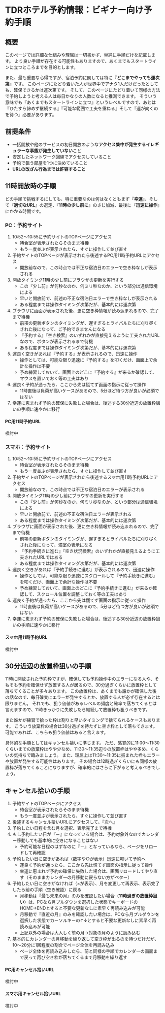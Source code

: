 # TDRホテル予約情報：ビギナー向け予約手順

## 概要

このページでは詳細な仕組みや理屈は一切書かず、単純に手順だけを記載します。
より良い手順が存在する可能性もありますので、あくまでもスタートラインに立つところまでを目的とします。

また、最も重要な心得ですが、宿泊予約に関しては特に『**どこまでやっても運次第**』です。
このページにたどり着いた人が世界中でアナタ1人だけだったとしても、確保できるかは運次第です。
そして、このページにたどり着いて同様の方法で予約しようと考える人は毎日かなりの人数になると推測できます。
そういう意味でも『あくまでもスタートラインに立つ』というレベルですので、あとは『ひたすら諦めず継続する』『可能な範囲で工夫を重ねる』そして『運が向くのを待つ』必要があります。


## 前提条件

* 一括開放や他のサービスの初日開放のような**アクセス集中が発生するイレギュラーな事態が発生していない**こと
* 安定したネットワーク回線でアクセスしていること
* 予約で狙う部屋を1つに決めていること
* **URLの改ざん行為までは許容すること**


## 11時開放時の手順

どの手順で挑戦するにしても、特に重要なのは何はなくともまず『**幸運**』、そして『**適切なURL**』の選定、『**11時の少し前に**』のさじ加減、最後に『**迅速に操作**』にかかる時間です。


### PC：予約サイト

1. 10:52～10:55に予約サイトのTOPページにアクセス
    * 待合室が表示されたらそのまま待機
    * もう一度並ぶが表示されたら、すぐに操作して並び直す
1. 予約サイトのTOPページが表示されたら後述するPC用11時予約URLにアクセス
    * 開放前なので、この時点では不正な宿泊日のエラーで空き枠なしが表示される
1. 開放タイミング11時の少し前にブラウザの更新を実行する
    * この『少し前』が何秒なのか、何ミリ秒なのか、という部分は通信環境による
    * 早いと開放前で、前述の不正な宿泊日エラーで空き枠なしが表示される
    * ある程度までは操作タイミング次第だが、基本的には運次第
1. ブラウザに画面が表示された後、更に空き枠情報が読み込まれるので、完了まで待機
    * 前項の更新ボタンのタイミングが、遅すぎるとライバルたちに刈り尽くされた後になって、ご予約できませんになる
    * 『予約する』『空き検索』のいずれかが直接見えるように工夫されたURLなので、ボタンが表示されるまで待機
    * ある程度までは操作タイミング次第だが、基本的には運次第
1. 運良く空きがあれば『予約する』が表示されるので、迅速に操作
    * 操作としては、可能な限り迅速に『予約する』を叩くだけ、画面上で余計な操作は不要
    * 予め練習しておいて、画面上のどこに『予約する』が来るか確認して、マウスを置いておく等の工夫はあり
1. 運良く予約が通ったら、ここから先は慌てず画面の指示に従って操作
    * 11時直後は負荷が高いケースがあるので、5分ほど待つ方が良いが必須ではない
1. 幸運に恵まれず予約の確保に失敗した場合は、後述する30分近辺の放置枠狙いの手順に速やかに移行



#### PC用11時予約URL

検討中


### スマホ：予約サイト

1. 10:52～10:55に予約サイトのTOPページにアクセス
    * 待合室が表示されたらそのまま待機
    * もう一度並ぶが表示されたら、すぐに操作して並び直す
1. 予約サイトのTOPページが表示されたら後述するスマホ用11時予約URLにアクセス
    * 開放前なので、この時点では不正な宿泊日のエラーが表示される
1. 開放タイミング11時の少し前にブラウザの更新を実行する
    * この『少し前』が何秒なのか、何ミリ秒なのか、という部分は通信環境による
    * 早いと開放前で、前述の不正な宿泊日エラーが表示される
    * ある程度までは操作タイミング次第だが、基本的には運次第
1. ブラウザに画面が表示された後、更に空き枠情報が読み込まれるので、完了まで待機
    * 前項の更新ボタンのタイミングが、遅すぎるとライバルたちに刈り尽くされた後になって、満室の表示になる
    * 『予約手続きに進む』『空き状況検索』のいずれかが直接見えるように工夫されたURLではある
    * ある程度までは操作タイミング次第だが、基本的には運次第
1. 運良く空きがあれば『予約手続きに進む』が表示されるので、迅速に操作
    * 操作としては、可能な限り迅速にスクロールして『予約手続きに進む』を叩くだけ、画面上で余計な操作は不要
    * 予め練習しておいて、画面上のどこに『予約手続きに進む』が来るか確認して、スクロール位置を調整しておく等の工夫はあり
1. 運良く予約が通ったら、ここから先は慌てず画面の指示に従って操作
    * 11時直後は負荷が高いケースがあるので、5分ほど待つ方が良いが必須ではない
1. 幸運に恵まれず予約の確保に失敗した場合は、後述する30分近辺の放置枠狙いの手順に速やかに移行


#### スマホ用11時予約URL

検討中



## 30分近辺の放置枠狙いの手順

11時に開放された予約枠ですが、確保しても予約操作中のエラーになる人や、そもそも予約を確保せず放置する人が居るので、30分過ぎくらいに放置枠として落ちてくることが多々あります。
この放置枠は、あくまでも誰かが確保した後の話なので、毎日確実にエラーが発生するとか、放置する人が必ず存在するとは限りません。
それでも、狙う価値があるレベルの頻度と確率で落ちてくるとは言えますので、11時きっかりに失敗したら継続して放置枠も狙うべきです。

また誰かが練習で拾った枠は割りと早いタイミングで捨てられるケースもあります。
こういう放棄枠の場合は30分過ぎを待たずに空き枠として落ちてきます。
可能であれば、こちらも狙う価値はあると言えます。

具体的な手順としてはキャンセル拾いに準じます。
ただ、感覚的に11:00～11:30くらいまでの放棄枠はやや少なめ、11:30～11:35辺りの放置枠はやや多め、くらいの気持ちで臨みましょう。
また、理屈上は11:30～11:35に掴まれた枠もエラーや放置が発生する可能性はあります。
その場合は12時過ぎくらいにも同様の放置枠が落ちてくることになりますが、確率的にはさらに下がると考えるべきでしょう。


## キャンセル拾いの手順

1. 予約サイトのTOPページにアクセス
    * 待合室が表示されたらそのまま待機
    * もう一度並ぶが表示されたら、すぐに操作して並び直す
1. 後述するキャンセル拾いURLにアクセスして、『次へ』
1. 予約したい日程を含む月を選択、表示完了まで待機
1. もし予約したい日が『－』になっている場合は、予約対象外なのでカレンダー移動しても基本的に空きになることはない
    * 予約可能な日程のはずなのに『－』となっているなら、ページをリロードして再確認
1. 予約したい日に空きがあれば（数字や○が表示）迅速に叩いて予約へ
    * 運良く予約が通ったら、ここから先は慌てず画面の指示に従って操作
    * 幸運に恵まれず予約の確保に失敗した場合は、画面リロードしてやり直す（そのままカレンダーの月移動に戻らない方がベター）
1. 予約したい日に空きがなければ（×が表示）、月を変更して再表示、表示完了したら前の手順（空き確認）に戻る
    * 月移動は『最も未来の月』のみを確認したい場合（**11時過ぎの放置枠狙い**）は、PCなら月プルダウンを選択した状態でキーボードのHOME→ENDとすると不要な更新なしに素早く再読み込みが可能
    * 月移動で『直近の月』のみを確認したい場合は、PCなら月プルダウンを選択した状態でカーソルキーの↑↓とすると不要な更新なしに素早く再読み込みが可能
    * 上記以外の場合は大人しく前の月→対象の月のように読み込む
1. 基本的にカレンダーの月移動を繰り返して空き枠が出るのを待つだけだが、10～20分に1回程度の割合でページ全体を再読み込み
    * ページ全体を再読み込みしたら、前と同様の手順でカレンダーの画面まで戻って再び空き枠が落ちてくるまで月移動を繰り返す


#### PC用キャンセル拾いURL

検討中

#### スマホ用キャンセル拾いURL

検討中
